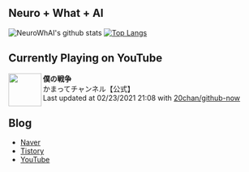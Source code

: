 ## Neuro + What + AI

![NeuroWhAI's github stats](https://github-readme-stats.vercel.app/api?username=neurowhai&count_private=true&show_icons=true)
[![Top Langs](https://github-readme-stats.vercel.app/api/top-langs/?username=neurowhai&layout=compact)](https://github.com/anuraghazra/github-readme-stats)

## Currently Playing on YouTube

[<img align="left" height="65" src="https://yt3.ggpht.com/ytc/AAUvwniOhr0ds8QrHlwu00R_DBfBkii3FzgVy_rJwFGrmQ=s88-c-k-c0x00ffffff-no-rj">](https://www.youtube.com/channel/UCp6p4QMnrhszX8rhzgy_q2Q)

**僕の戦争**  
かまってチャンネル【公式】  
Last updated at 02/23/2021 21:08 with [20chan/github-now](https://github.com/20chan/github-now)

## Blog

- [Naver](http://blog.naver.com/neurowhai)
- [Tistory](http://neurowhai.tistory.com/)
- [YouTube](https://www.youtube.com/channel/UCB_v1xU6laBHOeH6z4L-Mtw)
